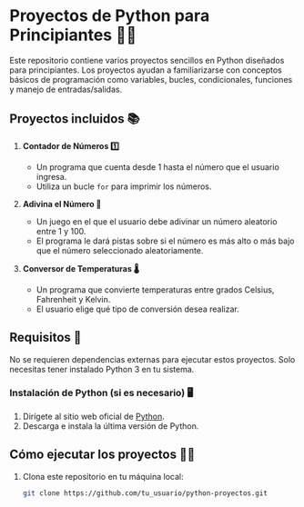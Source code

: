 # Proyectos de Python para Principiantes 🐍🚀

Este repositorio contiene varios proyectos sencillos en Python diseñados para principiantes. Los proyectos ayudan a familiarizarse con conceptos básicos de programación como variables, bucles, condicionales, funciones y manejo de entradas/salidas. 

## Proyectos incluidos 📚

1. **Contador de Números 1️⃣**
   - Un programa que cuenta desde 1 hasta el número que el usuario ingresa.
   - Utiliza un bucle `for` para imprimir los números.

2. **Adivina el Número 🎲**
   - Un juego en el que el usuario debe adivinar un número aleatorio entre 1 y 100.
   - El programa le dará pistas sobre si el número es más alto o más bajo que el número seleccionado aleatoriamente.

3. **Conversor de Temperaturas 🌡️**
   - Un programa que convierte temperaturas entre grados Celsius, Fahrenheit y Kelvin.
   - El usuario elige qué tipo de conversión desea realizar.

## Requisitos 🔧

No se requieren dependencias externas para ejecutar estos proyectos. Solo necesitas tener instalado Python 3 en tu sistema.

### Instalación de Python (si es necesario) 🖥️

1. Dirígete al sitio web oficial de [Python](https://www.python.org/downloads/).
2. Descarga e instala la última versión de Python.

## Cómo ejecutar los proyectos 🏃‍♂️

1. Clona este repositorio en tu máquina local:
   ```bash
   git clone https://github.com/tu_usuario/python-proyectos.git
